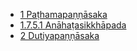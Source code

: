 
* [1 Paṭhamapaṇṇāsaka](17A9/1.md)
* [1.7.5.1 Anāhaṭasikkhāpada](2V/1/1.7/1.7.5/1.7.5.1.md)
* [2 Dutiyapaṇṇāsaka](17A9/2.md)

